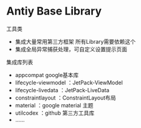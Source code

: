 # Antiy Base Library



工具类
- 集成大量常用第三方框架 所有Library需要依赖这个
- 集成全局异常捕获处理，可自定义设置提示页面

集成库列表
- appcompat google基本库
- lifecycle-viewmodel ：JetPack-ViewModel
- lifecycle-livedata  ：JetPack-LiveData
- constraintlayout    ：ConstraintLayout布局
- material            ：google material 主题
- utilcodex           ：github 第三方工具库
- ......
